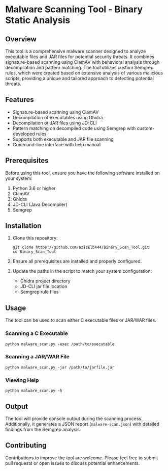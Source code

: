 # Malware Scanning Tool - Binary Static Analysis

## Overview

This tool is a comprehensive malware scanner designed to analyze executable files and JAR files for potential security threats. It combines signature-based scanning using ClamAV with behavioral analysis through decompilation and pattern matching. The tool utilizes custom Semgrep rules, which were created based on extensive analysis of various malicious scripts, providing a unique and tailored approach to detecting potential threats.

## Features

- Signature-based scanning using ClamAV
- Decompilation of executables using Ghidra
- Decompilation of JAR files using JD-CLI
- Pattern matching on decompiled code using Semgrep with custom-developed rules
- Supports both executable and JAR file scanning
- Command-line interface with help manual

## Prerequisites

Before using this tool, ensure you have the following software installed on your system:

1. Python 3.6 or higher
2. ClamAV
3. Ghidra
4. JD-CLI (Java Decompiler)
5. Semgrep

## Installation

1. Clone this repository:
   ```
   git clone https://github.com/azizElb444/Binary_Scan_Tool.git
   cd Binary_Scan_Tool
   ```

2. Ensure all prerequisites are installed and properly configured.

3. Update the paths in the script to match your system configuration:
   - Ghidra project directory
   - JD-CLI jar file location
   - Semgrep rule files

## Usage

The tool can be used to scan either C executable files or JAR/WAR files.

### Scanning a C Executable

```
python malware_scan.py -exec /path/to/executable
```

### Scanning a JAR/WAR File

```
python malware_scan.py -jar /path/to/jarfile.jar
```

### Viewing Help

```
python malware_scan.py -h
```

## Output

The tool will provide console output during the scanning process. Additionally, it generates a JSON report (`malware-scan.json`) with detailed findings from the Semgrep analysis.

## Contributing

Contributions to improve the tool are welcome. Please feel free to submit pull requests or open issues to discuss potential enhancements.



